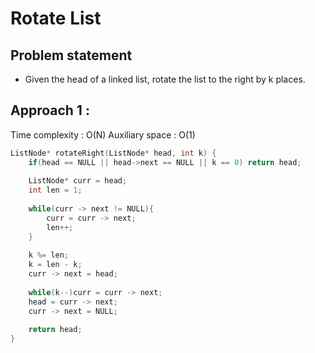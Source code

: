 # Rotate List

## Problem statement

- Given the head of a linked list, rotate the list to the right by k places.

## Approach 1 : 

Time complexity : O(N) 
Auxiliary space : O(1)

```cpp
ListNode* rotateRight(ListNode* head, int k) {
    if(head == NULL || head->next == NULL || k == 0) return head;
    
    ListNode* curr = head;
    int len = 1;
    
    while(curr -> next != NULL){
        curr = curr -> next;
        len++;
    }
    
    k %= len;
    k = len - k;
    curr -> next = head;
    
    while(k--)curr = curr -> next;
    head = curr -> next;
    curr -> next = NULL;
    
    return head;
}
```